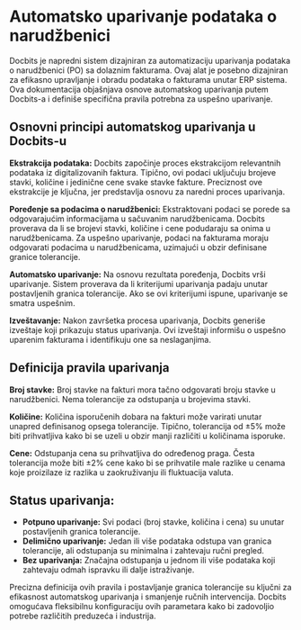 # Automatsko uparivanje podataka o narudžbenici

Docbits je napredni sistem dizajniran za automatizaciju uparivanja podataka o narudžbenici (PO) sa dolaznim fakturama. Ovaj alat je posebno dizajniran za efikasno upravljanje i obradu podataka o fakturama unutar ERP sistema. Ova dokumentacija objašnjava osnove automatskog uparivanja putem Docbits-a i definiše specifična pravila potrebna za uspešno uparivanje.

## **Osnovni principi automatskog uparivanja u Docbits-u**

**Ekstrakcija podataka:** Docbits započinje proces ekstrakcijom relevantnih podataka iz digitalizovanih faktura. Tipično, ovi podaci uključuju brojeve stavki, količine i jedinične cene svake stavke fakture. Preciznost ove ekstrakcije je ključna, jer predstavlja osnovu za naredni proces uparivanja.

**Poređenje sa podacima o narudžbenici:** Ekstraktovani podaci se porede sa odgovarajućim informacijama u sačuvanim narudžbenicama. Docbits proverava da li se brojevi stavki, količine i cene podudaraju sa onima u narudžbenicama. Za uspešno uparivanje, podaci na fakturama moraju odgovarati podacima u narudžbenicama, uzimajući u obzir definisane granice tolerancije.

**Automatsko uparivanje:** Na osnovu rezultata poređenja, Docbits vrši uparivanje. Sistem proverava da li kriterijumi uparivanja padaju unutar postavljenih granica tolerancije. Ako se ovi kriterijumi ispune, uparivanje se smatra uspešnim.

**Izveštavanje:** Nakon završetka procesa uparivanja, Docbits generiše izveštaje koji prikazuju status uparivanja. Ovi izveštaji informišu o uspešno uparenim fakturama i identifikuju one sa neslaganjima.

## **Definicija pravila uparivanja**

**Broj stavke:** Broj stavke na fakturi mora tačno odgovarati broju stavke u narudžbenici. Nema tolerancije za odstupanja u brojevima stavki.

**Količine:** Količina isporučenih dobara na fakturi može varirati unutar unapred definisanog opsega tolerancije. Tipično, tolerancija od ±5% može biti prihvatljiva kako bi se uzeli u obzir manji različiti u količinama isporuke.

**Cene:** Odstupanja cena su prihvatljiva do određenog praga. Česta tolerancija može biti ±2% cene kako bi se prihvatile male razlike u cenama koje proizilaze iz razlika u zaokruživanju ili fluktuacija valuta.

## **Status uparivanja:**

* **Potpuno uparivanje:** Svi podaci (broj stavke, količina i cena) su unutar postavljenih granica tolerancije.
* **Delimično uparivanje:** Jedan ili više podataka odstupa van granica tolerancije, ali odstupanja su minimalna i zahtevaju ručni pregled.
* **Bez uparivanja:** Značajna odstupanja u jednom ili više podataka koji zahtevaju odmah ispravku ili dalje istraživanje.

Precizna definicija ovih pravila i postavljanje granica tolerancije su ključni za efikasnost automatskog uparivanja i smanjenje ručnih intervencija. Docbits omogućava fleksibilnu konfiguraciju ovih parametara kako bi zadovoljio potrebe različitih preduzeća i industrija.
